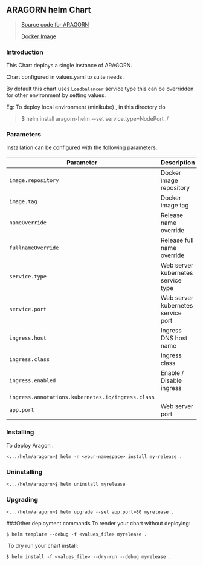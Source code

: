 ARAGORN helm Chart
---
> [Source code for ARAGORN](https://github.com/ranking-agent/aragorn.git)
>
> [Docker Image](https://hub.docker.com/repository/docker/renciorg/aragorn)

### Introduction
This Chart deploys a single instance of ARAGORN.

Chart configured in values.yaml to suite needs.

By default this chart uses `Loadbalancer` service type this can be overridden for other environment by setting values. 

Eg: To deploy local environment (minikube) , in this directory do 
> $ helm install aragorn-helm --set service.type=NodePort ./ 
 
 
 ### Parameters
 
 Installation can be configured with the following parameters.
 
 | Parameter | Description | Default |
| --------- | ----        | ----    | 
| `image.repository` | Docker image repository | `renciorg/aragorn`
| `image.tag` |  Docker image tag | `latest`
| `nameOverride` |  Release name override | `nil`
| `fullnameOverride` |  Release full name override | `nil`
| `service.type` |  Web server kubernetes service type | `ClusterIP`
| `service.port` |  Web server kubernetes service port | `8080`
| `ingress.host` |  Ingress DNS host name | `ingress_HOST`
| `ingress.class` |  Ingress class | `ingress_CLASS`
| `ingress.enabled` |  Enable / Disable ingress | `True`
| `ingress.annotations.kubernetes.io/ingress.class` |   | `translator`
| `app.port` | Web server port  | `4321`


### Installing


To deploy Aragon : 
```shell script
<.../helm/aragorn>$ helm -n <your-namespace> install my-release .
```

### Uninstalling
```shell script
<.../helm/aragorn>$ helm uninstall myrelease
```

### Upgrading
```shell script
<.../helm/aragorn>$ helm upgrade --set app.port=80 myrelease . 
```

###Other deployment commands
To render your chart without deploying:
 
```shell script
$ helm template --debug -f <values_file> myrelease .
```
​
To dry run your chart install: 
```console
$ helm install -f <values_file> --dry-run --debug myrelease .
```


 